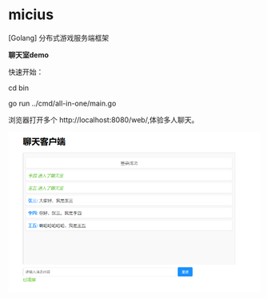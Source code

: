 # micius

[Golang] 分布式游戏服务端框架

**聊天室demo**

快速开始：

cd bin

go run ../cmd/all-in-one/main.go

浏览器打开多个 http://localhost:8080/web/,体验多人聊天。

![img.png](img/img.png?t=1745469509685)
